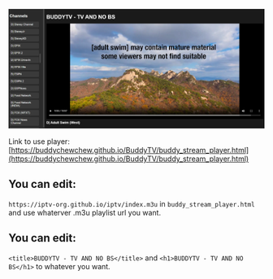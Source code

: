 ![image](https://github.com/BuddyChewChew/BuddyTV/blob/main/Screenshot%202024-10-14%20010149.png)

Link to use player: [https://buddychewchew.github.io/BuddyTV/buddy_stream_player.html](https://buddychewchew.github.io/BuddyTV/buddy_stream_player.html)

## You can edit:
`https://iptv-org.github.io/iptv/index.m3u` in `buddy_stream_player.html` and use whaterver .m3u playlist url you want.

## You can edit:
`<title>BUDDYTV - TV AND NO BS</title>` and  `<h1>BUDDYTV - TV AND NO BS</h1>` to whatever you want.
